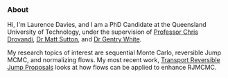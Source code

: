 ### About
Hi, I'm Laurence Davies, and I am a PhD Candidate at the Queensland University of Technology, under the supervision of [Professor Chris Drovandi](https://chrisdrovandi.weebly.com/), [Dr Matt Sutton](https://research.qut.edu.au/qutcds/staff/matthew-sutton/), and [Dr Gentry White](https://www.qut.edu.au/about/our-people/academic-profiles/gentry.white).

My research topics of interest are sequential Monte Carlo, reversible Jump MCMC, and normalizing flows. My most recent work, [Transport Reversible Jump Proposals](transport-rjmcmc.md) looks at how flows can be applied to enhance RJMCMC.
